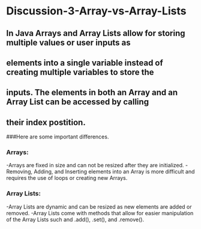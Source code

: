 # Discussion-3-Array-vs-Array-Lists
## In Java Arrays and Array Lists allow for storing multiple values or user inputs as 
## elements into a single variable instead of creating multiple variables to store the 
## inputs. The elements in both an Array and an Array List can be accessed by calling 
## their index postition. 

###Here are some important differences.

### Arrays:
-Arrays are fixed in size and can not be resized
 after they are initialized.
-Removing, Adding, and Inserting elements into an Array is more difficult and requires the use of loops or creating new Arrays.

### Array Lists:
-Array Lists are dynamic and can be resized as new elements are added or removed.
-Array Lists come with methods that allow for easier manipulation of the Array Lists such and .add(), .set(), and .remove().
